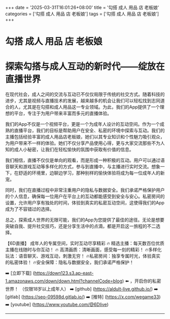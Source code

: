 +++
date = '2025-03-31T16:01:26+08:00'
title = '勾搭 成人 用品 店 老板娘'
categories = ['勾搭 成人 用品 店 老板娘']
tags = ['勾搭 成人 用品 店 老板娘']
+++

# 勾搭 成人 用品 店 老板娘

# 探索勾搭与成人互动的新时代——绽放在直播世界

在现代社会，成人之间的交流与互动已不仅仅局限于传统的社交方式。随着科技的进步，尤其是视频与直播技术的发展，越来越多的机会让我们可以轻松找到志同道合的人，尤其是在勾搭和成人用品这一专业领域。为此，我们的App提供了一个理想的平台，专注于为用户带来丰富而多元的直播体验。

我们的App不仅是一个视频平台，更是一个为成年人设计的互动空间。作为一个成熟的直播平台，我们的目标是帮助用户在安全、私密的环境中探索与互动。我们的主播包括经验丰富的成人用品店老板娘，她们以其专业知识和个性魅力吸引观众，为用户带来不一样的体验。她们不仅分享产品使用心得，更与大家交流那些不为人知的成人小秘密，让我们在轻松愉快的氛围中获取有价值的信息。

我们相信，直播不仅仅是单向的观看，而是形成一种积极的互动。用户可以通过语音聊天和游戏互动等多样化的方式，参与到直播中，与主播进行实时交流。想象一下，在舒适的环境里，边聊边学习，那种别样的愉快体验将成为每一位成年人的新宠。

同时，我们在直播过程中非常注重用户的隐私与数据安全。我们承诺严格保护用户的个人信息，确保每一位用户在平台上的互动都能感受到安全与安心。私密房间的设置，允许用户享有独处的时间，体验到真实的私密互动空间，这使得我们的App成为了不容错过的选择。

总之，探索成人世界的无限可能，我们的App为您提供了最佳的途径。无论是想要突破自我、提升社交技巧，还是分享生活中的点滴，都是开启这一旅程的不二选择。

【6D直播】
成年人的专属空间，实时互动尽享精彩
🔥 精选主播：每天数百位优质主播在线随时与你互动！
🔥 高清画质：清晰画面，感受每一刻的精彩！
🔥多样化玩法：语音聊天、游戏互动，刺激无穷！
🔥私密房间：独享专属时光，体验真实的私密体验！
🔥安全保障：隐私与数据安全，我们承诺严格保护！

➡️ [立即下载] (https://down123.s3.ap-east-1.amazonaws.com/down/down.html?channelCode=blog) ⬅️ ，开启你的私密世界！
（仅限18岁以上成年人）
➡️ [github] (https://aldult-live.github.io/)
➡️ [gitlab] (https://seo-09598d.gitlab.io/)
➡️ [推特] (https://x.com/wegame33)
➡️ [youtube] (https://www.youtube.com/@6Dlive)

---
